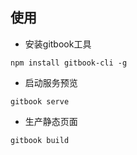 ## 使用
+ 安装gitbook工具
```
npm install gitbook-cli -g
```
+ 启动服务预览
```
gitbook serve
```
+ 生产静态页面
```
gitbook build
```

